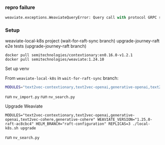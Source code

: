 ### repro failure

```python
weaviate.exceptions.WeaviateQueryError: Query call with protocol GRPC search failed with message explorer: get class: vector search: object vector search at index movienvdemo: shard movienvdemo_Cla6BaZ6D0E0: vector search: knn search: distance between entrypoint and query node: got a nil or zero-length vector at docID 223.
```

### Setup

weaviate-local-k8s project (wait-for-raft-sync branch)
upgrade-journey-raft e2e tests (upgrade-journey-raft branch)

```shell
docker pull semitechnologies/contextionary:en0.16.0-v1.2.1
docker pull semitechnologies/weaviate:1.24.10
```

Set up venv

From `weaviate-local-k8s` in `wait-for-raft-sync` branch:

```bash
MODULES="text2vec-contextionary,text2vec-openai,generative-openai,text2vec-cohere,generative-cohere" WEAVIATE_VERSION="1.24.10" REPLICAS=3 ./local-k8s.sh setup --local-images
```

run `nv_import.py`
run `nv_search.py`

Upgrade Weaviate

```shell
MODULES="text2vec-contextionary,text2vec-openai,generative-openai,text2vec-cohere,generative-cohere" WEAVIATE_VERSION="1.25.0-raft-ac8cbc4" HELM_BRANCH="raft-configuration" REPLICAS=3 ./local-k8s.sh upgrade
```

run `nv_search.py`
